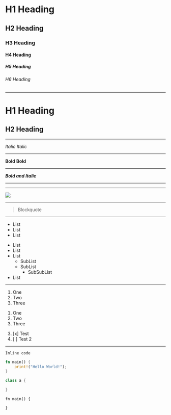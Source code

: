 
# H1 Heading

## H2 Heading

### H3 Heading

#### H4 Heading

##### H5 Heading

###### H6 Heading

---

H1 Heading
==========

H2 Heading
----------

---

*Italic* _Italic_

---

**Bold** __Bold__

---

***Bold and Italic***

---

[](http://a.com)

---

![](http://url/a.png)

---

> Blockquote

---

* List
* List
* List

- List
- List
- List
	- SubList
	- SubList
		- SubSubList
- List

---

1. One
2. Two
3. Three

1) One
2) Two
3) Three

3. [x] Test
4. [ ] Test 2

---

<!-- -->

`Inline code`

```rust
fn main() {
    print!("Hello World!");
}
```

````java file=main.java
class a {

}
````

	fn main() {
		
	}
